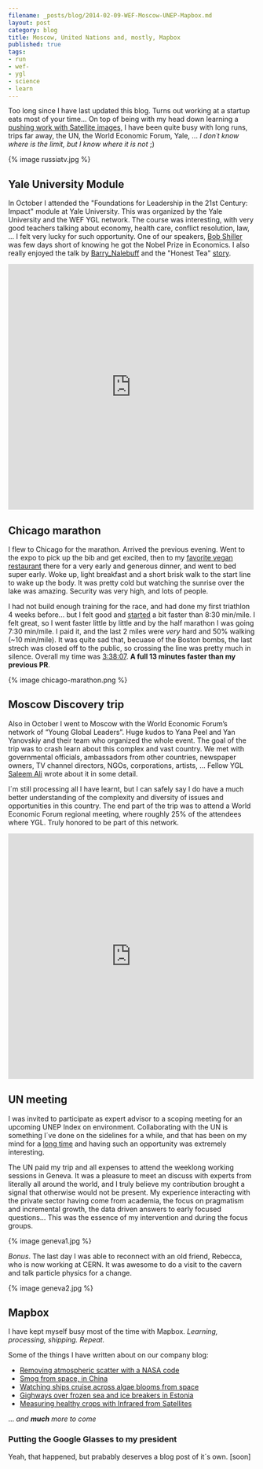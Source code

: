 ```yaml
---
filename: _posts/blog/2014-02-09-WEF-Moscow-UNEP-Mapbox.md
layout: post
category: blog 
title: Moscow, United Nations and, mostly, Mapbox
published: true 
tags:
- run
- wef-
- ygl
- science
- learn
---
```


Too long since I have last updated this blog. 
Turns out working at a startup eats most of your time... On top of being with my head down learning a [pushing work with Satellite images](https://www.google.com/search?q=site:mapbox.com/blog+bruno&safe=off&source=lnms&sa=X&ei=Mb72UseWM6G2yAGYw4GYCw&ved=0CAgQ_AUoAA&biw=1266&bih=702&dpr=1#q=site:mapbox.com%2Fblog+bruno+space&safe=off), I have been quite busy with long runs, trips far away, the UN, the World Economic Forum, Yale, ... *I don´t know where is the limit, but I know where it is not* ;)

{% image russiatv.jpg %}

<!--more-->

## Yale University Module

In October I attended the "Foundations for Leadership in the 21st Century: Impact" module at Yale University. This was organized by the Yale University and the WEF YGL network. The course was interesting, with very good teachers talking about economy, health care, conflict resolution, law, ... I felt very lucky for such opportunity. One of our speakers, [Bob Shiller](http://en.wikipedia.org/wiki/Robert_J._Shiller) was few days short of knowing he got the Nobel Prize in Economics. I also really enjoyed the talk by [Barry_Nalebuff](http://en.wikipedia.org/wiki/Barry_Nalebuff) and the "Honest Tea" [story](http://missioninabottle.net/). 

<iframe src="http://www.flickr.com/photos/nasonurb/10137810926/player/" width="500" height="500" frameborder="0" allowfullscreen webkitallowfullscreen mozallowfullscreen oallowfullscreen msallowfullscreen></iframe>

## Chicago marathon

I flew to Chicago for the marathon. 
Arrived the previous evening. Went to the expo to pick up the bib and get excited, then to my [favorite vegan restaurant](https://www.nativefoods.com/) there for a very early and generous dinner, and went to bed super early. Woke up, light breakfast and a short brisk walk to the start line to wake up the body. It was pretty cold but watching the sunrise over the lake was amazing. Security was very high, and lots of people.

I had not build enough training for the race, and had done my first triathlon 4 weeks before... but I felt good and [started](http://www.strava.com/activities/91267962/pace-analysis) a bit faster than 8:30 min/mile. I felt great, so I went faster little by little and by the half marathon I was going 7:30 min/mile. I paid it, and the last 2 miles were *very* hard and 50% walking (~10 min/mile). It was quite sad that, becuase of the Boston bombs, the last strech was closed off to the public, so crossing the line was pretty much in silence. Overall my time was [3:38:07](http://results.chicagomarathon.com/2013/?content=detail&fpid=search&pid=search&idp=999999107FA30900000F6923&lang=EN_CAP&event=MAR). **A full 13 minutes faster than my previous PR**.


{% image chicago-marathon.png  %}


## Moscow Discovery trip

Also in October I went to Moscow with the World Economic Forum’s network of “Young Global Leaders”. Huge kudos to  Yana Peel and Yan Yanovskiy and their team who organized the whole event. The goal of the trip was to crash learn about this complex and vast country. We met with governmental officials, ambassadors from other countries, newspaper owners, TV channel directors, NGOs, corporations, artists, ... Fellow YGL [Saleem Ali](http://newswatch.nationalgeographic.com/2013/10/25/rapid-reflections-on-russia/) wrote about it in some detail.

I´m still processing all I have learnt, but I can safely say I do have a much better understanding of the complexity and diversity of issues and opportunities in this country. The end part of the trip was to attend a World Economic Forum regional meeting, where roughly 25% of the attendees where YGL. Truly honored to be part of this network.

<iframe src="http://www.flickr.com/photos/nasonurb/10518601035/in/set-72157640442608773/player/" width="500" height="500" frameborder="0" allowfullscreen webkitallowfullscreen mozallowfullscreen oallowfullscreen msallowfullscreen></iframe>


## UN meeting

I was invited to participate as expert advisor to a scoping meeting for an upcoming UNEP Index on environment. Collaborating with the UN is something I´ve done on the sidelines for a while, and that has been on my mind for a [long time](http://brunosan.eu/2010/07/06/science-advice-in-the-united-nations/) and having such an opportunity was extremely interesting. 

The UN paid my trip and all expenses to attend the weeklong working sessions in Geneva. It was a pleasure to meet an discuss with experts from literally all around the world, and I truly believe my contribution brought a signal that otherwise would not be present. My experience interacting with the private sector having come from academia, the focus on pragmatism and incremental growth, the data driven answers to early focused questions... This was the essence of my intervention and during the focus groups.

{% image geneva1.jpg  %}

*Bonus*. The last day I was able to reconnect with an old friend, Rebecca, who is now working at CERN. It was awesome to do a visit to the cavern and talk particle physics for a change.

{% image geneva2.jpg  %}



## Mapbox

I have kept myself busy most of the time with Mapbox. *Learning, processing, shipping. Repeat.*

Some of the things I have written about on our company blog:

* [Removing atmospheric scatter with a NASA code](https://www.mapbox.com/blog/atmospheric-correction-comparison/)
* [Smog from space, in China](https://www.mapbox.com/blog/smog-from-space/)
* [Watching ships cruise across algae blooms from space](https://www.mapbox.com/blog/algae-bloom-from-space/)
* [Gighways over frozen sea and ice breakers in Estonia](https://www.mapbox.com/blog/monitoring-transit-from-space/)
* [Measuring healthy crops with Infrared from Satellites](https://www.mapbox.com/blog/ndvi-blackbridge-agriculture/)

... *and **much** more to come*


### Putting the Google Glasses to my president

Yeah, that happened, but prabably deserves a blog post of it´s own. [soon]
